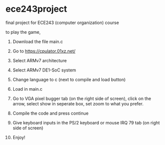 # ece243project
final project for ECE243 (computer organization) course

to play the game,

1. Download the file main.c

2. Go to https://cpulator.01xz.net/

3. Select ARMv7 architecture

4. Select ARMv7 DE1-SoC system

5. Change language to c (next to compile and load button)

6. Load in main.c

7. Go to VGA pixel bugger tab (on the right side of screen), click on the arrow, select show in seperate box,
  set zoom to what you prefer.

8. Compile the code and press continue

9. Give keyboard inputs in the PS/2 keyboard or mouse IRQ 79 tab (on right side of screen)

10. Enjoy!
 

